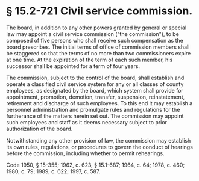 # § 15.2-721 Civil service commission.

<p>The board, in addition to any other powers granted by general or special law may appoint a civil service commission ("the commission"), to be composed of five persons who shall receive such compensation as the board prescribes. The initial terms of office of commission members shall be staggered so that the terms of no more than two commissioners expire at one time. At the expiration of the term of each such member, his successor shall be appointed for a term of four years.</p><p>The commission, subject to the control of the board, shall establish and operate a classified civil service system for any or all classes of county employees, as designated by the board, which system shall provide for appointment, promotion, demotion, transfer, suspension, reinstatement, retirement and discharge of such employees. To this end it may establish a personnel administration and promulgate rules and regulations for the furtherance of the matters herein set out. The commission may appoint such employees and staff as it deems necessary subject to prior authorization of the board.</p><p>Notwithstanding any other provision of law, the commission may establish its own rules, regulations, or procedures to govern the conduct of hearings before the commission, including whether to permit rehearings.</p><p>Code 1950, § 15-355; 1962, c. 623, § 15.1-687; 1964, c. 64; 1978, c. 460; 1980, c. 79; 1989, c. 622; 1997, c. 587.</p>